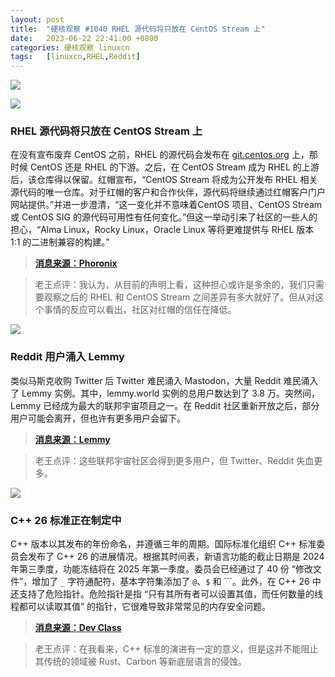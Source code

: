 ```yaml
---
layout: post
title:	"硬核观察 #1040 RHEL 源代码将只放在 CentOS Stream 上"
date:	2023-06-22 22:41:00 +0800 
categories:	硬核观察 linuxcn 
tags:	[linuxcn,RHEL,Reddit]
---
```



![](/Asserts/Images//attachment/album/202306/22/224022kzs1s5552almxccp.jpg)


![](/Asserts/Images//attachment/album/202306/22/224035d42eeb4u3b4664bk.jpg)


### RHEL 源代码将只放在 CentOS Stream 上


在没有宣布废弃 CentOS 之前，RHEL 的源代码会发布在 [git.centos.org](http://git.centos.org/) 上，那时候 CentOS 还是 RHEL 的下游。之后，在 CentOS Stream 成为 RHEL 的上游后，该仓库得以保留。红帽宣布，“CentOS Stream 将成为公开发布 RHEL 相关源代码的唯一仓库。对于红帽的客户和合作伙伴，源代码将继续通过红帽客户门户网站提供。”并进一步澄清，“这一变化并不意味着CentOS 项目、CentOS Stream 或 CentOS SIG 的源代码可用性有任何变化。”但这一举动引来了社区的一些人的担心，“Alma Linux，Rocky Linux，Oracle Linux 等将更难提供与 RHEL 版本 1:1 的二进制兼容的构建。”



> 
> **[消息来源：Phoronix](https://www.phoronix.com/news/Red-Hat-CentOS-Stream-Sources)**
> 
> 
> 



> 
> 老王点评：我认为，从目前的声明上看，这种担心或许是多余的，我们只需要观察之后的 RHEL 和 CentOS Stream 之间差异有多大就好了。但从对这个事情的反应可以看出，社区对红帽的信任在降低。
> 
> 
> 


![](/Asserts/Images//attachment/album/202306/22/224047foymkdg606ss0irv.jpg)


### Reddit 用户涌入 Lemmy


类似马斯克收购 Twitter 后 Twitter 难民涌入 Mastodon，大量 Reddit 难民涌入了 Lemmy 实例。其中，lemmy.world 实例的总用户数达到了 3.8 万。突然间，Lemmy 已经成为最大的联邦宇宙项目之一。在 Reddit 社区重新开放之后，部分用户可能会离开，但也许有更多用户会留下。



> 
> **[消息来源：Lemmy](https://join-lemmy.org/news/2023-06-17_-_Update_from_Lemmy_after_the_Reddit_blackout)**
> 
> 
> 



> 
> 老王点评：这些联邦宇宙社区会得到更多用户，但 Twitter、Reddit 失血更多。
> 
> 
> 


![](/Asserts/Images//attachment/album/202306/22/224105bgfgii31yfn6j42n.jpg)


### C++ 26 标准正在制定中


C++ 版本以其发布的年份命名，并遵循三年的周期。国际标准化组织 C++ 标准委员会发布了 C++ 26 的进展情况。根据其时间表，新语言功能的截止日期是 2024 年第三季度，功能冻结将在 2025 年第一季度。委员会已经通过了 40 份 “修改文件”，增加了 `_` 字符通配符，基本字符集添加了 `@`、`$` 和 ```。此外，在 C++ 26 中还支持了危险指针。危险指针是指 “只有其所有者可以设置其值，而任何数量的线程都可以读取其值” 的指针，它很难导致非常常见的内存安全问题。



> 
> **[消息来源：Dev Class](https://devclass.com/2023/06/19/c-26-is-already-taking-shape-says-herb-sutter/)**
> 
> 
> 



> 
> 老王点评：在我看来，C++ 标准的演进有一定的意义，但是这并不能阻止其传统的领域被 Rust、Carbon 等新底层语言的侵蚀。
> 
> 
>
